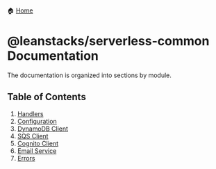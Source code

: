:house: [Home](/README.md)

# @leanstacks/serverless-common Documentation

The documentation is organized into sections by module.

## Table of Contents

1. [Handlers](/docs/utils/MIDDYFY.md)
1. [Configuration](/docs/services/CONFIG.md)
1. [DynamoDB Client](/docs/services/DYNAMO.md)
1. [SQS Client](/docs/services/SQS.md)
1. [Cognito Client](/docs/services/COGNITO.md)
1. [Email Service](/docs/services/EMAIL.md)
1. [Errors](/docs/errors/ERRORS.md)
